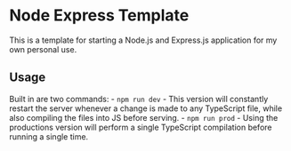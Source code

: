 # Node Express Template

This is a template for starting a Node.js and Express.js application for my own personal use.

## Usage

Built in are two commands:
    - ```npm run dev```
        - This version will constantly restart the server whenever a change is made to any TypeScript file, while also compiling the files into JS before serving.
    - ```npm run prod```
        - Using the productions version will perform a single TypeScript compilation before running a single time.